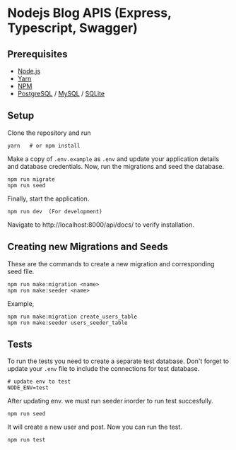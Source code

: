 # Nodejs Blog APIS (Express, Typescript, Swagger)

## Prerequisites

- [Node.js](https://yarnpkg.com/en/docs/install)
- [Yarn](https://yarnpkg.com/en/docs/install)
- [NPM](https://docs.npmjs.com/getting-started/installing-node)
- [PostgreSQL](https://www.postgresql.org/download/) / [MySQL](https://www.mysql.com/downloads/) / [SQLite](https://www.sqlite.org/download.html)

## Setup

Clone the repository and run
```
yarn   # or npm install

```

Make a copy of `.env.example` as `.env` and update your application details and database credentials. Now, run the migrations and seed the database.
```
npm run migrate
npm run seed
```
Finally, start the application.
```
npm run dev  (For development)
```

Navigate to http://localhost:8000/api/docs/ to verify installation.

## Creating new Migrations and Seeds

These are the commands to create a new migration and corresponding seed file.
```
npm run make:migration <name>
npm run make:seeder <name>
```
Example,
```
npm run make:migration create_users_table
npm run make:seeder users_seeder_table
```

## Tests

To run the tests you need to create a separate test database. Don't forget to update your `.env` file to include the connections for test database.
```
# update env to test
NODE_ENV=test
```
After updating env. we must run seeder inorder to run test succesfully. 
```
npm run seed
```
It will create a new user and post. Now you can run the test.

```
npm run test

```
